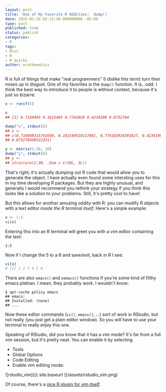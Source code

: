 ```yaml
---
layout: post
title: 'One of My Favorite R Oddities:  dump()'
date: 2015-01-26 05:11:49.000000000 -05:00
type: post
published: true
status: publish
categories:
- R
tags:
- Misc
- R
- R Quirks
author: wrathematics
---
```



R is full of things that make "real programmers" (I dislike this term) turn their noses up in disgust. One of my favorites is the `dump()` function. It is...odd. I think the best way to introduce it to people is without context, because it's just so bizarre:

```R
x <- runif(5)

x
## [1] 0.7169493 0.1615495 0.7741029 0.4234200 0.8732784

dump("x", stdout())
## x <-
## c(0.716949315741658, 0.161549518117681, 0.774102924391627, 0.423419966362417,
## 0.873278449522331)

y <- matrix(1:30, 10)
dump("y", stdout())
## y <-
## structure(1:30, .Dim = c(10L, 3L))
```

That's right; it's actually dumping out R code that would allow you to generate the object. I have actually even found some intersting uses for this in my time developing R packages. But they are highly unusual, and generally I would recommend you rethink your strategy if you think this looks like a solution to your problems. Still, it's pretty cool to have!

But this allows for another amusing oddity with R: you can modify R objects with a text editor *inside the R terminal itself*. Here's a simple example:

```R
x <- 1:5
vi(x)
```

Entering this into an R terminal will greet you with a vim editor containing the text:

```
1:5
```

Now if I change the 5 to a 6 and save/exit, back in R I see:

```R
vi(x)
# [1] 1 2 3 4 5 6
```

There are also `emacs()` and `xemacs()` functions if you're some kind of filthy emacs plebian. I mean, they probably work. I wouldn't know:

```
$ apt-cache policy emacs
## emacs:
## Installed: (none)
## ...
```

Now these editor commands (`vi()`, `emacs()`, ...) sort of work in RStudio, but not really (you just get a plain editor window). So you will have to use your terminal to really enjoy this one.

Speaking of RStudio, did you know that it has a vim mode? It's far from a full vim session, but it's pretty neat. You can enable it by selecting

-   Tools
-   Global Options
-   Code Editing
-   Enable vim editing mode:

![rstudio_vim]({{ site.baseurl }}/assets/rstudio_vim.png)

Of course, there's a [nice R plugin for vim itself](http://www.vim.org/scripts/script.php?script_id=2628).
